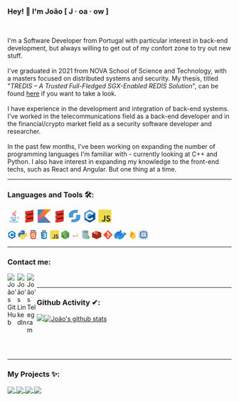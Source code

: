### Hey! 👋 I'm João [ J · oa · ow ]

<br/>
  
I'm a Software Developer from Portugal with particular interest in back-end development, but always willing to get out of my confort zone to try out new stuff.<br/>
<br/>
I've graduated in 2021 from NOVA School of Science and Technology, with a masters focused on distributed systems and security.
My thesis, titled "*TREDIS – A Trusted Full-Fledged SGX-Enabled REDIS Solution*", can be found [here](https://run.unl.pt/bitstream/10362/116775/1/Reis_2021.pdf) if you want to take a look.<br/>
<br/>
I have experience in the development and integration of back-end systems. I've worked in the telecommunications field as a back-end developer and in the financial/crypto market field as a security software developer and researcher.<br/>
<br/>
In the past few months, I've been working on expanding the number of programming languages I'm familiar with - currently looking at C++ and Python. I also have interest in expanding my knowledge to the front-end techs, such as React and Angular. But one thing at a time.<br/>


---

### Languages and Tools 🛠:

<p align="left">
  <img src="https://raw.githubusercontent.com/devicons/devicon/master/icons/java/java-original.svg" alt="java" width="30" height="30"/>
  <img src="https://raw.githubusercontent.com/devicons/devicon/master/icons/scala/scala-original.svg" alt="scala" width="30" height="30"/>
  <img src="https://raw.githubusercontent.com/devicons/devicon/master/icons/kotlin/kotlin-original.svg" alt="kotlin" width="30" height="30"/>
  <img src="https://raw.githubusercontent.com/devicons/devicon/master/icons/scala/scala-original.svg" alt="javascript" width="30" height="30"/>
  <img src="https://github.com/jcreis/jcreis/blob/main/tech-icons/sag-icon.png" alt="webmethods" width="30" height="30"/>
  <img src="https://raw.githubusercontent.com/devicons/devicon/master/icons/c/c-original.svg" alt="c" width="30" height="30"/>
  <img src="https://raw.githubusercontent.com/devicons/devicon/master/icons/javascript/javascript-original.svg" alt="javascript" width="30" height="30"/>
</p>

<code><img height="20" src="https://github.com/jcreis/jcreis/blob/main/tech-icons/cpp-icon.png"></code>
<code><img height="20" src="https://github.com/jcreis/jcreis/blob/main/tech-icons/python-icon.png"></code>
<code><img height="20" src="https://github.com/jcreis/jcreis/blob/main/tech-icons/html-icon.png"></code>
<code><img height="20" src="https://github.com/jcreis/jcreis/blob/main/tech-icons/css-icon.png"></code>
<code><img height="20" src="https://github.com/jcreis/jcreis/blob/main/tech-icons/javascript-icon.png"></code>
<code><img height="20" src="https://github.com/jcreis/jcreis/blob/main/tech-icons/nodejs-icon.png"></code>
<code><img height="20" src="https://github.com/jcreis/jcreis/blob/main/tech-icons/mysql-icon.png"></code>
<code><img height="20" src="https://github.com/jcreis/jcreis/blob/main/tech-icons/oraclesql-icon.png"></code>
<code><img height="20" src="https://github.com/jcreis/jcreis/blob/main/tech-icons/redis-icon.png"></code>
<code><img height="20" src="https://github.com/jcreis/jcreis/blob/main/tech-icons/git-icon.png"></code>
<code><img height="20" src="https://github.com/jcreis/jcreis/blob/main/tech-icons/docker-icon.png"></code>
<code><img height="20" src="https://github.com/jcreis/jcreis/blob/main/tech-icons/firebase-icon.png"></code>
<code><img height="20" src="https://github.com/jcreis/jcreis/blob/main/tech-icons/sgx-icon.png"></code>


---

### Contact me:

[<img align="left" alt="João's GitHub" width="22px" src="https://upload.wikimedia.org/wikipedia/commons/thumb/a/ae/Github-desktop-logo-symbol.svg/1024px-Github-desktop-logo-symbol.svg.png" />][github]
[<img align="left" alt="João's LinkedIn" width="22px" src="https://cdn3.iconfinder.com/data/icons/inficons/512/linkedin.png" />][linkedin]
[<img align="left" alt="João's Telegram" width="22px" src="https://web.telegram.org/img/logo_share.png" />][telegram]

<br />

---

### Github Activity ✔:

<a href="https://github.com/jcreis">
  <img align="left" src="https://github-readme-stats.vercel.app/api/top-langs/?username=jcreis&theme=tokyonight" />
  </a>

<a href="https://github.com/jcreis">
 <img align="center" src="https://github-readme-stats.vercel.app/api?username=jcreis&show_icons=true&theme=tokyonight&line_height=27" alt="João's github stats"/>
</a>

<br/>
<br/>
<br/>
<br/>
<br/>

---

### My Projects ✨:


<a href="https://github.com/jcreis/VacationManager">
  <img align="center" src="https://github-readme-stats.vercel.app/api/pin/?username=jcreis&repo=VacationManager&theme=tokyonight" />
</a>

<a href="https://github.com/jcreis/sparkApp">
  <img align="center" src="https://github-readme-stats.vercel.app/api/pin/?username=jcreis&repo=sparkApp&theme=tokyonight" />
</a>

<a href="https://github.com/jcreis/SpringShellApp">
 <img align="center" src="https://github-readme-stats.vercel.app/api/pin/?username=jcreis&repo=SpringShellApp&theme=tokyonight" />
</a>

<a href="https://github.com/jcreis/SpringShellApp">
 <img align="center" src="https://github-readme-stats.vercel.app/api/pin/?username=jcreis&repo=sgx-experiments&theme=tokyonight" />
</a>


[github]: https://github.com/jcreis
[linkedin]: https://linkedin.com/in/joaoreis96
[telegram]: https://t.me/jcreis96
